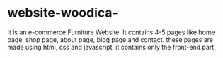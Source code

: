 # website-woodica-
It is an e-commerce Furniture Website.  It contains 4-5 pages like home page, shop page, about page, blog page and contact. these pages are made using html, css and javascript. it contains only the front-end part. 
